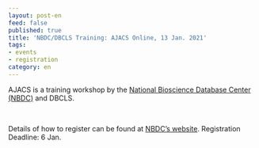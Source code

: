 ```yaml
---
layout: post-en
feed: false
published: true
title: 'NBDC/DBCLS Training: AJACS Online, 13 Jan. 2021'
tags:
- events
- registration
category: en
---
```

AJACS is a training workshop by the [National Bioscience Database Center (NBDC)](https://biosciencedbc.jp/en/) and DBCLS.

<br />

Details of how to register can be found at [NBDC’s website](https://biosciencedbc.jp/event/ajacs/ajacs86.html). Registration Deadline: 6 Jan.
